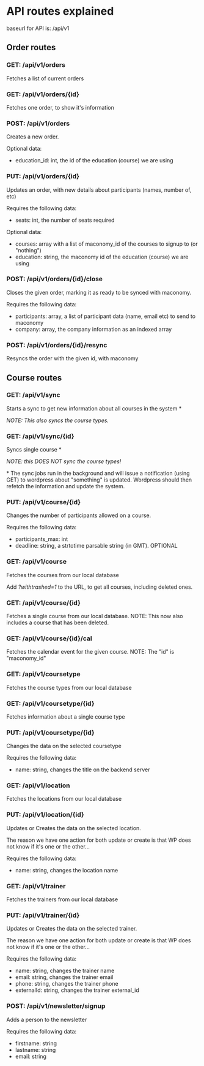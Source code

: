 # API routes explained

baseurl for API is: /api/v1

## Order routes

### GET: /api/v1/orders
Fetches a list of current orders
### GET: /api/v1/orders/{id}
Fetches one order, to show it's information
### POST: /api/v1/orders
Creates a new order.

Optional data:
* education_id: int, the id of the education (course) we are using

### PUT: /api/v1/orders/{id}
Updates an order, with new details about participants (names, number of, etc)

Requires the following data:
* seats: int, the number of seats required

Optional data:
* courses: array with a list of maconomy_id of the courses to signup to (or "nothing")
* education: string, the maconomy id of the education (course) we are using

### POST: /api/v1/orders/{id}/close
Closes the given order, marking it as ready to be synced with maconomy.

Requires the following data:
* participants: array, a list of participant data (name, email etc) to send to maconomy
* company: array, the company information as an indexed array

### POST: /api/v1/orders/{id}/resync
Resyncs the order with the given id, with maconomy

## Course routes

### GET: /api/v1/sync
Starts a sync to get new information about all courses in the system \*

_NOTE: This also syncs the course types._

### GET: /api/v1/sync/{id}
Syncs single course \*

_NOTE: this DOES NOT sync the course types!_ 

\* The sync jobs run in the background and will issue a notification (using GET)
to wordpress about "something" is updated. Wordpress should then refetch the
information and update the system.

### PUT: /api/v1/course/{id}
Changes the number of participants allowed on a course.

Requires the following data:
* participants_max: int
* deadline: string, a strtotime parsable string (in GMT). OPTIONAL

### GET: /api/v1/course
Fetches the courses from our local database

Add _?withtrashed=1_ to the URL, to get all courses, including deleted ones.

### GET: /api/v1/course/{id}
Fetches a single course from our local database.
NOTE: This now also includes a course that has been deleted.

### GET: /api/v1/course/{id}/cal
Fetches the calendar event for the given course. NOTE: The "id" is "maconomy_id"

### GET: /api/v1/coursetype
Fetches the course types from our local database

### GET: /api/v1/coursetype/{id}
Fetches information about a single course type

### PUT: /api/v1/coursetype/{id}
Changes the data on the selected coursetype

Requires the following data:
* name: string, changes the title on the backend server


### GET: /api/v1/location
Fetches the locations from our local database

### PUT: /api/v1/location/{id}
Updates or Creates the data on the selected location.

The reason we have one action for both update or create is that WP does not know if it's one or the other...

Requires the following data:
* name: string, changes the location name

### GET: /api/v1/trainer
Fetches the trainers from our local database

### PUT: /api/v1/trainer/{id}
Updates or Creates the data on the selected trainer.

The reason we have one action for both update or create is that WP does not know if it's one or the other...

Requires the following data:
* name: string, changes the trainer name
* email: string, changes the trainer email
* phone: string, changes the trainer phone
* externalId: string, changes the trainer external_id

### POST: /api/v1/newsletter/signup
Adds a person to the newsletter

Requires the following data:
* firstname: string
* lastname: string
* email: string
